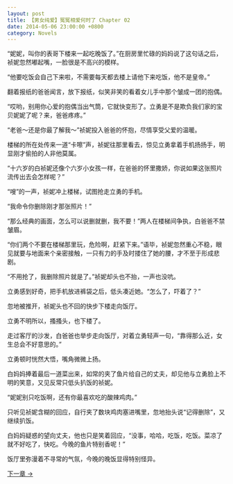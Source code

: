 ```yaml
---
layout: post
title: 【男女纯爱】冤冤相爱何时了 Chapter 02
date: 2014-05-06 23:00:00 +0800
category: Novels
---
```

“妮妮，叫你的表哥下楼来一起吃晚饭了。”在厨房里忙碌的妈妈说了这句话之后，祯妮忽然嘟起嘴，一脸很是不高兴的模样。

“他要吃饭会自己下来啦，不需要每天都去楼上请他下来吃饭，他不是皇帝。”

翻着报纸的爸爸闻言，放下报纸，似笑非笑的看着女儿手中那个皱成一团的抱偶。

“哎哟，别用你心爱的抱偶当出气筒，它就快变形了。立勇是不是欺负我们家的宝贝妮妮了呢？来，爸爸疼疼。”

“老爸～还是你最了解我～”祯妮投入爸爸的怀抱，尽情享受父爱的温暖。

楼梯的所在处传来一道“卡嚓”声，祯妮往那里看去，惊见立勇拿着手机扬扬手，明显刚才偷拍的人非他莫属。

“十六岁的白祯妮还像个六岁小女孩一样，在爸爸的怀里撒娇，你说如果这张照片流传出去会怎样呢？”

“嗖”的一声，祯妮冲上楼梯，试图抢走立勇的手机。

“我命令你删除刚才那张照片！”

“那么经典的画面，怎么可以说删就删，我不要！”两人在楼梯间争执，白爸爸不禁皱眉。

“你们两个不要在楼梯那里玩，危险啊，赶紧下来。”语毕，祯妮忽然重心不稳，眼见就要与地面来个亲密接触，一只有力的手及时搂住了她的腰，才不至于形成悲剧。

“不用抢了，我删除照片就是了。”祯妮却头也不抬，一声也没吭。

立勇感到好奇，把手机放进裤袋之后，低头凑近她。“怎么了，吓着了？”

忽地被推开，祯妮头也不回的快步下楼走向饭厅。

立勇不明所以，搔搔头，也下楼了。

走过客厅的沙发，白爸爸也举步走向饭厅，对着立勇轻声一句，“靠得那么近，女生总会不好意思的。”

立勇顿时恍然大悟，嘴角微微上扬。

白妈妈捧着最后一道菜出来，如常的夹了鱼片给自己的丈夫，却见他与立勇脸上不明的笑意，又见反常只低头扒饭的祯妮。

“妮妮别只吃饭啊，还有你最喜欢吃的酸辣鸡肉。”

只听见祯妮含糊的回应，自行夹了数块鸡肉塞进嘴里，忽地抬头说“记得删除”，又继续扒饭。

白妈妈疑惑的望向丈夫，他也只是笑着回应，“没事，哈哈，吃饭，吃饭。菜凉了就不好吃了，快吃。今晚的鱼片特别香呢！”

饭厅里弥漫着不寻常的气氛，今晚的晚饭显得特别怪异。

[下一章 →](/novels/2014/05/07/the-sins-of-love-03.html)
